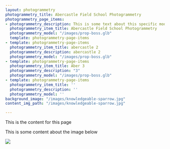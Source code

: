 ```yaml
---
layout: photogrammetry
photogrammetry_title: Abercastle Field School Photogrammetry
photogrammetry_page_items:
- photogrammetry_description: This is some text about this specific model
  photogrammetry_item_title: Abercastle Field School Photogrammetry
  photogrammetry_model: "/images/prop-boss.glb"
  template: photogrammetry-page-items
- template: photogrammetry-page-items
  photogrammetry_item_title: abercastle 2
  photogrammetry_description: abercastle 2
  photogrammetry_model: "/images/prop-boss.glb"
- template: photogrammetry-page-items
  photogrammetry_item_title: Aber 3
  photogrammetry_description: "3"
  photogrammetry_model: "/images/prop-boss.glb"
- template: photogrammetry-page-items
  photogrammetry_item_title: ''
  photogrammetry_description: ''
  photogrammetry_model: ''
background_image: "/images/knowledgeable-sparrow.jpg"
content_img_path: "/images/knowledgeable-sparrow.jpg"

---
```

This is the content for this page

This is some content about the image below

![](https://cdn.forestry.io/res2/VEGO2IucubE5vbxVRF-aumu2mK31s0QixRvzmh42O3c/fit/512/512/sm/0/aHR0cHM6Ly9hcHAu/Zm9yZXN0cnkuaW8v/cmFpbHMvYWN0aXZl/X3N0b3JhZ2UvYmxv/YnMvZXlKZmNtRnBi/SE1pT25zaWJXVnpj/MkZuWlNJNklrSkJh/SEJDVDFSMk1IY3dQ/U0lzSW1WNGNDSTZi/blZzYkN3aWNIVnlJ/am9pWW14dllsOXBa/Q0o5ZlE9PS0tNzc1/ZmI2OTIzODNiNDZh/YjEyZTZmZGYyYjIz/YjFiMzQzYjFkMTk4/MS9rbm93bGVkZ2Vh/YmxlLXNwYXJyb3cu/anBn)